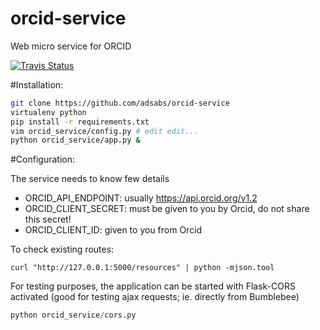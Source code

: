 # orcid-service

Web micro service for ORCID

[![Travis Status](https://travis-ci.org/adsabs/orcid-service.png?branch=master)](https://travis-ci.org/adsabs/orcid-service)

#Installation:

```bash
git clone https://github.com/adsabs/orcid-service
virtualenv python
pip install -r requirements.txt
vim orcid_service/config.py # edit edit...
python orcid_service/app.py &
```

#Configuration:

The service needs to know few details

  - ORCID_API_ENDPOINT: usually https://api.orcid.org/v1.2
  - ORCID_CLIENT_SECRET: must be given to you by Orcid, do not
   share this secret!
  - ORCID_CLIENT_ID: given to you from Orcid


To check existing routes:

```
curl "http://127.0.0.1:5000/resources" | python -mjson.tool
```

For testing purposes, the application can be started with Flask-CORS
activated (good for testing ajax requests; ie. directly from Bumblebee)

```python
python orcid_service/cors.py
```

